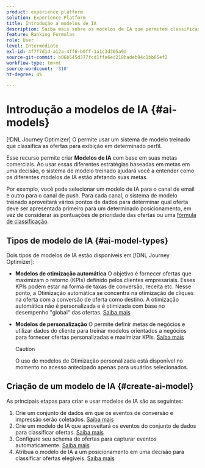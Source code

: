 ```yaml
---
product: experience platform
solution: Experience Platform
title: Introdução a modelos de IA
description: Saiba mais sobre os modelos de IA que permitem classificar ofertas
feature: Ranking Formulas
role: User
level: Intermediate
exl-id: 4f7f7d1d-a12a-4ff6-b0ff-1a1c3d305a9d
source-git-commit: b06b545d377fcd1ffe6ed218badeb94c1bb85ef2
workflow-type: tm+mt
source-wordcount: '310'
ht-degree: 4%

---
```


# Introdução a modelos de IA {#ai-models}

[!DNL Journey Optimizer] O permite usar um sistema de modelo treinado que classifica as ofertas para exibição em determinado perfil.

Esse recurso permite criar **Modelos de IA** com base em suas metas comerciais. Ao usar essas diferentes estratégias baseadas em metas em uma decisão, o sistema de modelo treinado ajudará você a entender como os diferentes modelos de IA estão afetando suas metas.

Por exemplo, você pode selecionar um modelo de IA para o canal de email e outro para o canal de push. Para cada canal, o sistema de modelo treinado aproveitará vários pontos de dados para determinar qual oferta deve ser apresentada primeiro para um determinado posicionamento, em vez de considerar as pontuações de prioridade das ofertas ou uma [fórmula de classificação](create-ranking-formulas.md).

## Tipos de modelo de IA {#ai-model-types}

Dois tipos de modelos de IA estão disponíveis em [!DNL Journey Optimizer]:

* **Modelos de otimização automática** O objetivo é fornecer ofertas que maximizam o retorno (KPIs) definido pelos clientes empresariais. Esses KPIs podem estar na forma de taxas de conversão, receita etc. Nesse ponto, a Otimização automática se concentra na otimização de cliques na oferta com a conversão de oferta como destino. A otimização automática não é personalizada e é otimizada com base no desempenho &quot;global&quot; das ofertas. [Saiba mais](auto-optimization-model.md)

* **Modelos de personalização** O permite definir metas de negócios e utilizar dados do cliente para treinar modelos orientados a negócios para fornecer ofertas personalizadas e maximizar KPIs. [Saiba mais](personalized-optimization-model.md)

   >[!CAUTION]
   >
   >O uso de modelos de Otimização personalizada está disponível no momento no acesso antecipado apenas para usuários selecionados.

## Criação de um modelo de IA {#create-ai-model}

As principais etapas para criar e usar modelos de IA são as seguintes:

1. Crie um conjunto de dados em que os eventos de conversão e impressão serão coletados. [Saiba mais](../data-collection/create-dataset.md)
1. Crie um modelo de IA que aproveitará os eventos do conjunto de dados para classificar ofertas. [Saiba mais](create-ranking-strategies.md)
1. Configure seu schema de ofertas para capturar eventos automaticamente. [Saiba mais](../data-collection/schema-requirement.md)
1. Atribua o modelo de IA a um posicionamento em uma decisão para classificar ofertas elegíveis. [Saiba mais](../offer-activities/configure-offer-selection.md)
